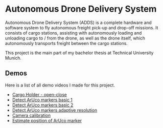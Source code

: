 # Autonomous Drone Delivery System

Autonomous Drone Delivery System (ADDS) is a complete hardware and software
system to fly autonomous freight pick-up and drop-off missions. It consists of
cargo stations, assisting with autonomously loading and unloading cargo
to / from the drone, as well as the drone itself, which autonomously transports
freight between the cargo stations.

This project is the main part of my bachelor thesis at Technical University
Munich.

## Demos

Here is a list of all demo videos I made for this project.

- [Cargo Holder - open-close](https://youtu.be/va2LqXQMh1Y)
- [Detect ArUco markers basic 1](https://youtu.be/lQT_woZhepU)
- [Detect ArUco markers basic 2](https://youtu.be/4tGwI4AYGWk)
- [Detect ArUco markers adaptive resolution](https://youtu.be/ZQ3w_Fdb7Uw)
- [Camera calibration](https://youtu.be/hQyJWiw2zvQ)
- [Estimate position of ArUco marker](https://youtu.be/VoU2B3yUMpY)